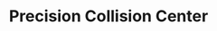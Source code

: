 ---
title: "Precision Collision Center"
url: /danville/precision-collision-center/
shop: car repair
---